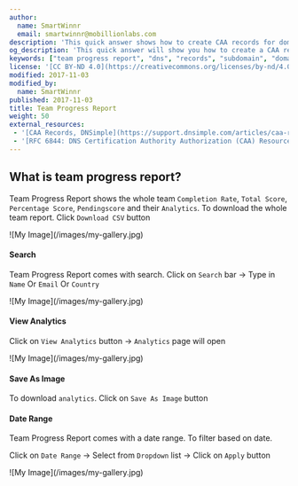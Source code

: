 ```yaml
---
author:
  name: SmartWinnr
  email: smartwinnr@mobillionlabs.com
description: 'This quick answer shows how to create CAA records for domains and subdomains.'
og_description: 'This quick answer will show you how to create a CAA record for domains and subdomains'
keywords: ["team progress report", "dns", "records", "subdomain", "domain"]
license: '[CC BY-ND 4.0](https://creativecommons.org/licenses/by-nd/4.0)'
modified: 2017-11-03
modified_by:
  name: SmartWinnr
published: 2017-11-03
title: Team Progress Report
weight: 50
external_resources:
 - '[CAA Records, DNSimple](https://support.dnsimple.com/articles/caa-record/)'
 - '[RFC 6844: DNS Certification Authority Authorization (CAA) Resource Record](https://tools.ietf.org/html/rfc6844)'
---
```


## What is team progress report?
Team Progress Report shows the whole team `Completion Rate`, `Total Score`,	`Percentage Score`, `Pendingscore` and their `Analytics`. To download the whole team report. Click `Download CSV` button

<span class="my-gallery">
![My Image](/images/my-gallery.jpg)
</span>

#### Search
Team Progress Report comes with search. Click on `Search` bar -> Type in `Name` Or `Email` Or `Country`

<span class="my-gallery">
![My Image](/images/my-gallery.jpg)
</span>

#### View Analytics
Click on `View Analytics` button -> `Analytics` page will open

<span class="my-gallery">
![My Image](/images/my-gallery.jpg)
</span>

#### Save As Image
To download `analytics`. Click on `Save As Image` button

#### Date Range
Team Progress Report comes with a date range. To filter based on date.

Click on `Date Range` -> Select from `Dropdown` list -> Click on `Apply` button

<span class="my-gallery">
![My Image](/images/my-gallery.jpg)
</span>
